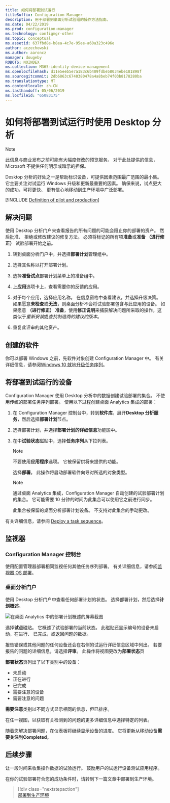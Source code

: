 ```yaml
---
title: 如何将部署到试运行
titleSuffix: Configuration Manager
description: 用于部署到桌面分析试验组的操作方法指南。
ms.date: 04/22/2019
ms.prod: configuration-manager
ms.technology: configmgr-other
ms.topic: conceptual
ms.assetid: 637fbd8e-b8ea-4c7e-95ee-a60a323c496e
author: aczechowski
ms.author: aaroncz
manager: dougeby
ROBOTS: NOINDEX
ms.collection: M365-identity-device-management
ms.openlocfilehash: d11e5eeb5e7a183c6b409fdbe58034ebe181898f
ms.sourcegitcommit: 2db6863c6740380478a4a8beb74f03b8178280ba
ms.translationtype: MT
ms.contentlocale: zh-CN
ms.lasthandoff: 05/06/2019
ms.locfileid: "65083175"
---
```

# <a name="how-to-deploy-to-pilot-with-desktop-analytics"></a>如何将部署到试运行时使用 Desktop 分析

> [!Note]  
> 此信息与商业发布之前可能有大幅度修改的预览服务。 对于此处提供的信息，Microsoft 不提供任何明示或暗示的担保。  

Desktop 分析的好处之一是帮助标识设备，可提供因素范围最广范围的最小集。 它主要关注对试运行 Windows 升级和更新最重要的因素。 确保来说，试点更大的成功，可将更快、 更有信心地移动到生产环境中广泛部署。  

[!INCLUDE [Definition of pilot and production](includes/define-pilot-prod.md)]



## <a name="address-issues"></a>解决问题

使用 Desktop 分析门户来查看报告的所有问题的可能会阻止你的部署的资产。 然后批准、 拒绝或修改建议的修复方法。 必须将标记的所有项**准备**或**准备 （进行修正）** 试验部署开始之前。

1. 转到桌面分析门户中，并选择**部署计划**管理组中。  

2. 选择其名称以打开部署计划。  

3. 选择**准备试点**部署计划菜单上的准备组中。  

4. 上**应用**选项卡上，查看需要你的反馈的应用。  

5. 对于每个应用，选择应用名称。 在信息窗格中查看建议，并选择升级决策。 如果愿意**未检查**或**无法**，则桌面分析不会将试验部署包含与此应用的设备。 如果愿意 **（进行修正） 准备**，使用**修正说明**来捕获解决问题所采取的操作，这类似于*重新安装*或*查找制造商的建议的版本*。

6. 重复此评审的其他资产。  



## <a name="create-software"></a>创建的软件

你可以部署 Windows 之前，先软件对象创建 Configuration Manager 中。 有关详细信息，请参阅[Windows 10 就地升级任务序列](https://docs.microsoft.com/sccm/osd/deploy-use/create-a-task-sequence-to-upgrade-an-operating-system)。



## <a name="deploy-to-pilot-devices"></a>将部署到试运行的设备

Configuration Manager 使用 Desktop 分析中的数据创建试验部署的集合。 不使用传统的部署任务序列部署。 使用以下过程创建桌面 Analytics 集成的部署：

1. 在 Configuration Manager 控制台中，转到**软件库**，展开**Desktop 分析服务**，然后选择**部署计划**节点。  

2. 选择部署计划，并选择**部署计划的详细信息**功能区中。  

3. 在中**试验状态**磁贴中，选择**任务序列**从下拉列表。  

    > [!Note]  
    > 不要使用**应用程序**选项。 它被保留供将来提供的功能。

    选择**部署**。 此操作将启动部署软件向导对所选的对象类型。

    > [!Note]  
    > 通过桌面 Analytics 集成，Configuration Manager 自动创建的试验部署计划的集合。 它可能需要 10 分钟的时间为此集合可以使用它之前进行同步。<!-- 3887891 -->
    >
    > 此集合被保留的桌面分析部署计划设备。 不支持对此集合的手动更改。<!-- 3866460, SCCMDocs-pr 3544 -->  

有关详细信息，请参阅 [Deploy a task sequence](/sccm/osd/deploy-use/deploy-a-task-sequence)。



## <a name="monitor"></a>监视器

### <a name="configuration-manager-console"></a>Configuration Manager 控制台

使用配置管理器部署相同监视任何其他任务序列部署。 有关详细信息，请参阅[监视器 OS 部署](/sccm/osd/deploy-use/monitor-operating-system-deployments)。


### <a name="desktop-analytics-portal"></a>桌面分析门户

使用 Desktop 分析门户中查看任何部署计划的状态。 选择部署计划，然后选择**计划概述**。

![在桌面 Analytics 中的部署计划概述的屏幕截图](media/deployment-plan-overview.png)

选择**试点**磁贴。 它概述了试验部署的当前状态。 此磁贴还显示编号的设备未启动，在进行、 已完成，或返回问题的数据。

报告错误或其他问题的任何设备还会在右侧的试运行详细信息区域中列出。 若要报告的问题的详细信息，请选择**评审**。 此操作将视图更改为**部署状态**页

**部署状态**页列出了以下类别中的设备：

- 未启动
- 正在进行
- 已完成
- 需要注意的设备
- 需要注意的问题

**需要注意**类别以不同方式显示相同的信息，但已排序。

在任一视图，以获取有关检测到的问题的更多详细信息中选择特定的列表。

随着您解决部署问题，在仪表板将继续显示设备的进度。 它将更新从移动设备**需要关注**到**Completed**。



## <a name="next-steps"></a>后续步骤

让一段时间来收集操作数据的试验运行。 鼓励用户的试运行设备测试应用程序。

在你的试验部署符合您的成功条件时，请转到下一篇文章中部署到生产环境。
> [!div class="nextstepaction"]  
> [部署到生产环境](/sccm/desktop-analytics/deploy-prod)  
